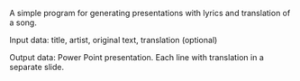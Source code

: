 A simple program for generating presentations with lyrics and translation of a song.


Input data: title, artist, original text, translation (optional)

Output data: Power Point presentation. Each line with translation in a separate slide.